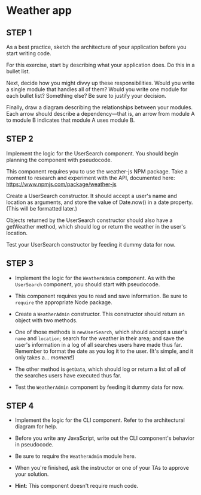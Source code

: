 # Weather app

## STEP 1
As a best practice, sketch the architecture of your application before you start writing code.

For this exercise, start by describing what your application does. Do this in a bullet list.

Next, decide how you might divvy up these responsibilities. Would you write a single module that handles all of them? Would you write one module for each bullet list? Something else? Be sure to justify your decision.

Finally, draw a diagram describing the relationships between your modules. Each arrow should describe a dependency—that is, an arrow from module A to module B indicates that module A uses module B.

## STEP 2
Implement the logic for the UserSearch component. You should begin planning the component with pseudocode.

This component requires you to use the weather-js NPM package. Take a moment to research and experiment with the API, documented here: https://www.npmjs.com/package/weather-js

Create a UserSearch constructor. It should accept a user's name and location as arguments, and store the value of Date.now() in a date property. (This will be formatted later.)

Objects returned by the UserSearch constructor should also have a getWeather method, which should log or return the weather in the user's location.

Test your UserSearch constructor by feeding it dummy data for now.

## STEP 3

* Implement the logic for the `WeatherAdmin` component. As with the `UserSearch` component, you should start with pseudocode.

* This component requires you to read and save information. Be sure to `require` the appropriate Node package.

* Create a `WeatherAdmin` constructor. This constructor should return an object with two methods.

* One of those methods is `newUserSearch`, which should accept a user's `name` and `location`; search for the weather in their area; and save the user's information in a log of all searches users have made thus far. Remember to format the date as you log it to the user. (It's simple, and it only takes a... _moment_!)

* The other method is `getData`, which should log or return a list of all of the searches users have executed thus far.

* Test the `WeatherAdmin` component by feeding it dummy data for now.
  
## STEP 4
* Implement the logic for the CLI component. Refer to the architectural diagram for help.

* Before you write any JavaScript, write out the CLI component's behavior in pseudocode.

* Be sure to require the `WeatherAdmin` module here.

* When you're finished, ask the instructor or one of your TAs to approve your solution.

* **Hint**: This component doesn't require much code.
  